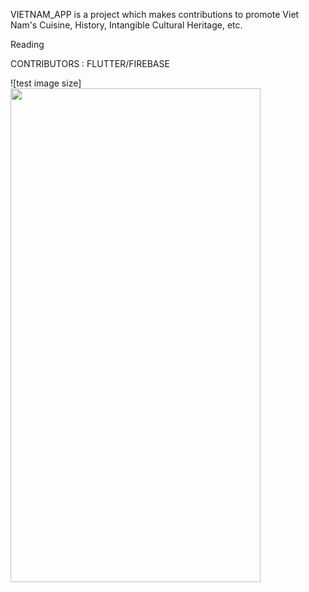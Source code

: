 VIETNAM_APP is a project which makes contributions to promote Viet Nam's Cuisine, History, Intangible Cultural Heritage, etc. 

Reading 

CONTRIBUTORS : FLUTTER/FIREBASE 

![test image size]<img src="https://github.com/TungLam111/flutter_vietnam_app/tree/master/images/Screenshot_1624203184.png" width="400" height="790">
